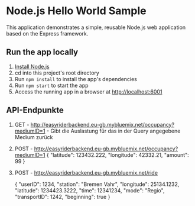 # Node.js Hello World Sample

This application demonstrates a simple, reusable Node.js web application based on the Express framework.

## Run the app locally

1. [Install Node.js][]
1. cd into this project's root directory
1. Run `npm install` to install the app's dependencies
1. Run `npm start` to start the app
1. Access the running app in a browser at <http://localhost:6001>

[Install Node.js]: https://nodejs.org/en/download/

## API-Endpunkte

1. GET - http://easyriderbackend.eu-gb.mybluemix.net/occupancy?mediumID=1 - Gibt die Auslastung für das in der Query angegebene Medium zurück
2. POST - http://easyriderbackend.eu-gb.mybluemix.net/occupancy?mediumID=1
  {
	  "latitude": 123432.222,
	  "longitude": 42332.21,
	  "amount": 99
  }
  
3. POST - http://easyriderbackend.eu-gb.mybluemix.net/ride

	{
        	"userID": 1234,
        	"station": "Bremen Vahr",
		"longitude": 25134.1232,
		"latitude": 1234423.3222,
		"time": 12341234,
		"mode": "Regio",
		"transportID": 1242,
		"beginning": true
	}

